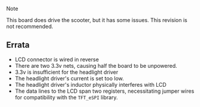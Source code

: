 > [!NOTE]
> This board does drive the scooter, but it has some issues. This revision is not recommended.

## Errata ##
- LCD connector is wired in reverse
- There are two 3.3v nets, causing half the board to be unpowered.
- 3.3v is insufficient for the headlight driver
- The headlight driver's current is set too low.
- The headlight driver's inductor physically interferes with LCD
- The data lines to the LCD span two registers, necessitating jumper wires for compatibility with the `TFT_eSPI` library.
